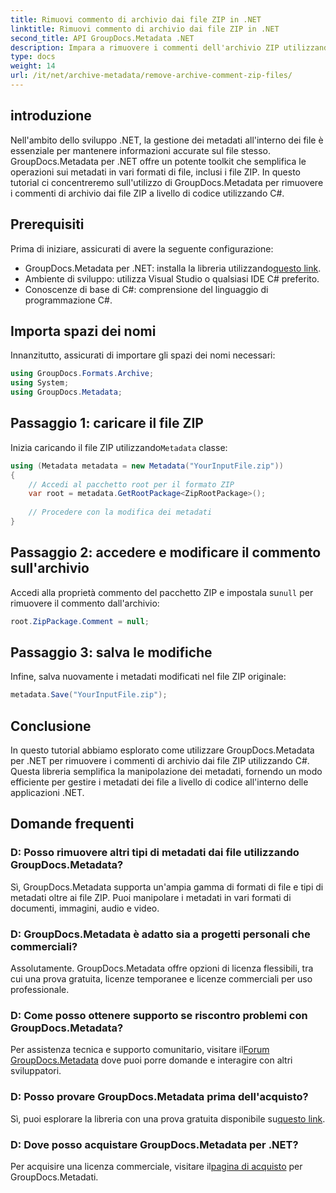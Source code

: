 ```yaml
---
title: Rimuovi commento di archivio dai file ZIP in .NET
linktitle: Rimuovi commento di archivio dai file ZIP in .NET
second_title: API GroupDocs.Metadata .NET
description: Impara a rimuovere i commenti dell'archivio ZIP utilizzando GroupDocs.Metadata per .NET. Migliora le tue capacità di gestione dei metadati.
type: docs
weight: 14
url: /it/net/archive-metadata/remove-archive-comment-zip-files/
---
```

## introduzione
Nell'ambito dello sviluppo .NET, la gestione dei metadati all'interno dei file è essenziale per mantenere informazioni accurate sul file stesso. GroupDocs.Metadata per .NET offre un potente toolkit che semplifica le operazioni sui metadati in vari formati di file, inclusi i file ZIP. In questo tutorial ci concentreremo sull'utilizzo di GroupDocs.Metadata per rimuovere i commenti di archivio dai file ZIP a livello di codice utilizzando C#. 
## Prerequisiti
Prima di iniziare, assicurati di avere la seguente configurazione:
-  GroupDocs.Metadata per .NET: installa la libreria utilizzando[questo link](https://releases.groupdocs.com/metadata/net/).
- Ambiente di sviluppo: utilizza Visual Studio o qualsiasi IDE C# preferito.
- Conoscenze di base di C#: comprensione del linguaggio di programmazione C#.

## Importa spazi dei nomi
Innanzitutto, assicurati di importare gli spazi dei nomi necessari:
```csharp
using GroupDocs.Formats.Archive;
using System;
using GroupDocs.Metadata;
```

## Passaggio 1: caricare il file ZIP
 Inizia caricando il file ZIP utilizzando`Metadata` classe:
```csharp
using (Metadata metadata = new Metadata("YourInputFile.zip"))
{
    // Accedi al pacchetto root per il formato ZIP
    var root = metadata.GetRootPackage<ZipRootPackage>();
    
    // Procedere con la modifica dei metadati
}
```
## Passaggio 2: accedere e modificare il commento sull'archivio
Accedi alla proprietà commento del pacchetto ZIP e impostala su`null` per rimuovere il commento dall'archivio:
```csharp
root.ZipPackage.Comment = null;
```
## Passaggio 3: salva le modifiche
Infine, salva nuovamente i metadati modificati nel file ZIP originale:
```csharp
metadata.Save("YourInputFile.zip");
```

## Conclusione
In questo tutorial abbiamo esplorato come utilizzare GroupDocs.Metadata per .NET per rimuovere i commenti di archivio dai file ZIP utilizzando C#. Questa libreria semplifica la manipolazione dei metadati, fornendo un modo efficiente per gestire i metadati dei file a livello di codice all'interno delle applicazioni .NET.

## Domande frequenti
### D: Posso rimuovere altri tipi di metadati dai file utilizzando GroupDocs.Metadata?
Sì, GroupDocs.Metadata supporta un'ampia gamma di formati di file e tipi di metadati oltre ai file ZIP. Puoi manipolare i metadati in vari formati di documenti, immagini, audio e video.
### D: GroupDocs.Metadata è adatto sia a progetti personali che commerciali?
Assolutamente. GroupDocs.Metadata offre opzioni di licenza flessibili, tra cui una prova gratuita, licenze temporanee e licenze commerciali per uso professionale.
### D: Come posso ottenere supporto se riscontro problemi con GroupDocs.Metadata?
 Per assistenza tecnica e supporto comunitario, visitare il[Forum GroupDocs.Metadata](https://forum.groupdocs.com/c/metadata/14) dove puoi porre domande e interagire con altri sviluppatori.
### D: Posso provare GroupDocs.Metadata prima dell'acquisto?
 Sì, puoi esplorare la libreria con una prova gratuita disponibile su[questo link](https://releases.groupdocs.com/).
### D: Dove posso acquistare GroupDocs.Metadata per .NET?
 Per acquisire una licenza commerciale, visitare il[pagina di acquisto](https://purchase.groupdocs.com/buy) per GroupDocs.Metadati.